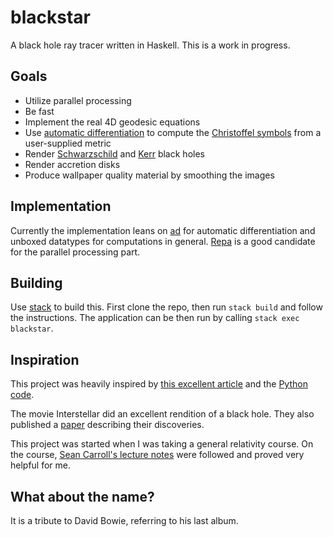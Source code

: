 # blackstar
A black hole ray tracer written in Haskell. This is a work in progress.

## Goals
* Utilize parallel processing
* Be fast
* Implement the real 4D geodesic equations
* Use [automatic differentiation](https://en.wikipedia.org/wiki/Automatic_differentiation) to compute the [Christoffel symbols](https://en.wikipedia.org/wiki/Levi-Civita_connection#Christoffel_symbols) from a user-supplied metric
* Render [Schwarzschild](https://en.wikipedia.org/wiki/Schwarzschild_metric) and [Kerr](https://en.wikipedia.org/wiki/Kerr_metric) black holes
* Render accretion disks
* Produce wallpaper quality material by smoothing the images

## Implementation
Currently the implementation leans on [ad](https://hackage.haskell.org/package/ad) for automatic differentiation and unboxed datatypes for computations in general. [Repa](https://hackage.haskell.org/package/repa) is a good candidate for the parallel processing part.

## Building
Use [stack](http://docs.haskellstack.org/en/stable/README/) to build this. First clone the repo, then run `stack build` and follow the instructions. The application can be then run by calling `stack exec blackstar`.

## Inspiration
This project was heavily inspired by [this excellent article](http://rantonels.github.io/starless/) and the [Python code](http://github.com/rantonels/starless).

The movie Interstellar did an excellent rendition of a black hole. They also published a [paper](http://iopscience.iop.org/article/10.1088/0264-9381/32/6/065001) describing their discoveries.

This project was started when I was taking a general relativity course. On the course, [Sean Carroll's lecture notes](http://arxiv.org/pdf/gr-qc/9712019.pdf) were followed and proved very helpful for me.

## What about the name?
It is a tribute to David Bowie, referring to his last album.
